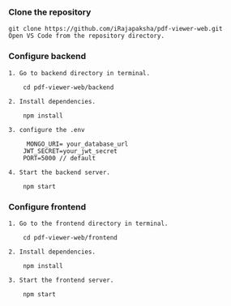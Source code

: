 ### Clone the repository
    git clone https://github.com/iRajapaksha/pdf-viewer-web.git
    Open VS Code from the repository directory.

### Configure backend
    1. Go to backend directory in terminal.
    
        cd pdf-viewer-web/backend

    2. Install dependencies.

        npm install

    3. configure the .env 

         MONGO_URI= your_database_url
        JWT_SECRET=your_jwt_secret
        PORT=5000 // default 

    4. Start the backend server.
        
        npm start

### Configure frontend

    1. Go to the frontend directory in terminal.
        
        cd pdf-viewer-web/frontend

    2. Install dependencies.
        
        npm install

    3. Start the frontend server.
    
        npm start

